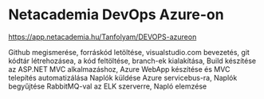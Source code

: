 ﻿# Netacademia DevOps Azure-on

https://app.netacademia.hu/Tanfolyam/DEVOPS-azureon

Github megismerése, forráskód letöltése, visualstudio.com bevezetés, git kódtár létrehozásea, a kód feltöltése, branch-ek kialakítása, Build készítése az ASP.NET MVC alkalmazáshoz, Azure WebApp készítése és MVC telepítés automatizálása
Naplók küldése Azure servicebus-ra, Naplók begyűjtése RabbitMQ-val az ELK szerverre, Napló elemzése






